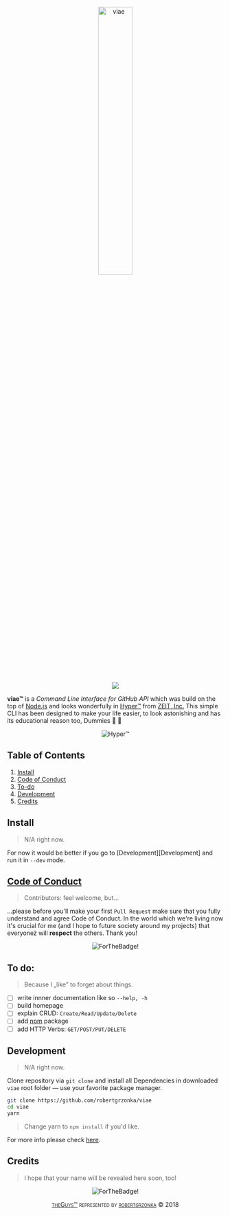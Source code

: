 <p align="center">
	<img src="https://az-serwer1831564.online.pro/theguys.app/viae.svg" alt="viae" width="40%" />
</p>

<p align="center">
	<img src="https://travis-ci.com/robertgrzonka/viae.svg?branch=master">
</p>

__viae™__ is a _Command Line Interface for GitHub API_ which was build on the top of [Node.js][Node.js Homepage] and looks wonderfully in [Hyper™][Hyper Homepage] from [ZEIT, Inc.][Zeit, Inc.] This simple CLI has been designed to make your life easier, to look astonishing and has its educational reason too, Dummies :black_heart: :monkey:

<div align="center"><img alt="Hyper™" src="https://az-serwer1831564.online.pro/theguys.app/viae-and-hyper.png" /></div>

## Table of Contents

1. [Install](#install)
2. [Code of Conduct](#code-of-conduct)
3. [To-do](#todo)
4. [Development](#development)
5. [Credits](#credits)

## Install

> N/A right now.

For now it would be better if you go to [Development][Development] and run it in `--dev` mode.

## [Code of Conduct][Contributors Guide]

> Contributors: feel welcome, but...

...please before you'll make your first `Pull Request` make sure that you fully understand and agree Code of Conduct. In the world which we're living now it's crucial for me (and I hope to future society around my projects) that everyoneż will **respect** the others. Thank you!

<p align="center">
	<img src="https://forthebadge.com/images/badges/built-with-love.svg" alt="ForTheBadge!" />
</p>

## To do:

> Because I „like” to forget about things.

- [ ] write innner documentation like so `--help, -h`
- [ ] build homepage
- [ ] explain CRUD: `Create/Read/Update/Delete`
- [ ] add [npm][npm] package
- [ ] add HTTP Verbs: `GET/POST/PUT/DELETE`

## Development

> N/A right now.

Clone repository via `git clone` and install all Dependencies in downloaded `viae` root folder — use your favorite package manager.

```zsh
git clone https://github.com/robertgrzonka/viae
cd viae
yarn
```

> Change yarn to `npm install` if you'd like.

For more info please check [here][Contributors Guide].

## Credits

> I hope that your name will be revealed here soon, too!

<p align="center">
	<img src="https://forthebadge.com/images/badges/you-didnt-ask-for-this.svg" alt="ForTheBadge!" />
</p>

<p align="center" style="font-variant: small-caps"><a href="https://github.com/theguysdesign">theGuys™</a> represented by <a href="mailto: robert@theguys.sh">robertgrzonka</a> © 2018</p>

[ZEIT, Inc.]: https://zeit.co
[Contributors Guide]: CONTRIBUTING.md
[Node.js Homepage]: https://nodejs.org
[Hyper Homepage]: https://hyper.is
[npm]: https://npmjs.com
[theGuys]: https://github.com/theguysdesign
